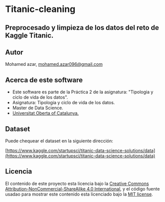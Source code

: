 # Titanic-cleaning


## Preprocesado y limpieza de los datos del reto de Kaggle Titanic.

## Autor

Mohamed azar, mohamed.azar096@gmail.com

## Acerca de este software

* Este software es parte de la Práctica 2 de la asignatura: "Tipologia y ciclo de vida de los datos".
* Asignatura: Tipologia y ciclo de vida de los datos.
* Master de Data Science.
* [Universitat Oberta of Catalunya.](http://www.uoc.edu/portal/ca/index.html)


## Dataset

Puede chequear el dataset en la siguiente dirección:

[https://www.kaggle.com/startupsci/titanic-data-science-solutions/data](https://www.kaggle.com/startupsci/titanic-data-science-solutions/data)

## Licencia

El contenido de este proyecto esta licencia bajo la [Creative Commons Attribution-NonCommercial-ShareAlike 4.0 International](https://creativecommons.org/licenses/by-nc-sa/4.0/), 
y el código fuente usadao para mostrar este contenido esta licenciado bajo la  [MIT license](http://opensource.org/licenses/mit-license.php).
